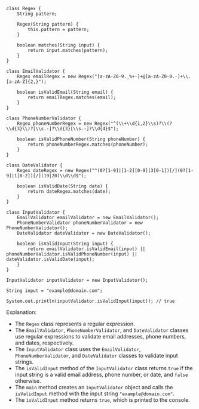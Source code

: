 ```cool
class Regex {
    String pattern;

    Regex(String pattern) {
        this.pattern = pattern;
    }

    boolean matches(String input) {
        return input.matches(pattern);
    }
}

class EmailValidator {
    Regex emailRegex = new Regex("[a-zA-Z0-9._%+-]+@[a-zA-Z0-9.-]+\\.[a-zA-Z]{2,}");

    boolean isValidEmail(String email) {
        return emailRegex.matches(email);
    }
}

class PhoneNumberValidator {
    Regex phoneNumberRegex = new Regex("^(\\+\\d{1,2}\\s)?\\(?\\d{3}\\)?[\\s.-]?\\d{3}[\\s.-]?\\d{4}$");

    boolean isValidPhoneNumber(String phoneNumber) {
        return phoneNumberRegex.matches(phoneNumber);
    }
}

class DateValidator {
    Regex dateRegex = new Regex("^(0?[1-9]|[1-2][0-9]|3[0-1])[/](0?[1-9]|1[0-2])[/](19|20)\\d\\d$");

    boolean isValidDate(String date) {
        return dateRegex.matches(date);
    }
}

class InputValidator {
    EmailValidator emailValidator = new EmailValidator();
    PhoneNumberValidator phoneNumberValidator = new PhoneNumberValidator();
    DateValidator dateValidator = new DateValidator();

    boolean isValidInput(String input) {
        return emailValidator.isValidEmail(input) || phoneNumberValidator.isValidPhoneNumber(input) || dateValidator.isValidDate(input);
    }
}

InputValidator inputValidator = new InputValidator();

String input = "example@domain.com";

System.out.println(inputValidator.isValidInput(input)); // true
```

Explanation:

* The `Regex` class represents a regular expression.
* The `EmailValidator`, `PhoneNumberValidator`, and `DateValidator` classes use regular expressions to validate email addresses, phone numbers, and dates, respectively.
* The `InputValidator` class uses the `EmailValidator`, `PhoneNumberValidator`, and `DateValidator` classes to validate input strings.
* The `isValidInput` method of the `InputValidator` class returns `true` if the input string is a valid email address, phone number, or date, and `false` otherwise.
* The `main` method creates an `InputValidator` object and calls the `isValidInput` method with the input string `"example@domain.com"`.
* The `isValidInput` method returns `true`, which is printed to the console.